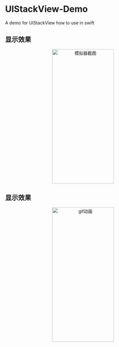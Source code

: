 # UIStackView-Demo
A demo for UIStackView how to use in swift

**显示效果**  
---

<div align=center>
<img src="https://pic.imgdb.cn/item/5f646351160a154a67352a7b.png" width="200" height="435" alt="模拟器截图"/>
</div>   
  
  
   
  
  **显示效果**   
--- 
  
  

<div align=center>
<img src="https://pic.imgdb.cn/item/5f6464f5160a154a673675c8.gif" width="200" height="435" alt="gif动画"/>
</div> 


